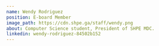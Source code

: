 ```yaml
---
name: Wendy Rodriguez
position: E-board Member
image_path: https://cdn.shpe.ga/staff/wendy.png
about: Computer Science student, President of SHPE MDC.
linkedin: wendy-rodriguez-84502b152
---
```

